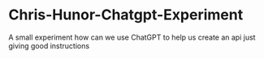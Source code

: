 # Chris-Hunor-Chatgpt-Experiment
A small experiment how can we use ChatGPT to help us create an api just giving good instructions
